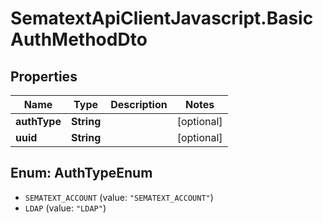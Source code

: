 # SematextApiClientJavascript.BasicAuthMethodDto

## Properties

| Name         | Type       | Description | Notes      |
| ------------ | ---------- | ----------- | ---------- |
| **authType** | **String** |             | [optional] |
| **uuid**     | **String** |             | [optional] |

<a name="AuthTypeEnum"></a>

## Enum: AuthTypeEnum

- `SEMATEXT_ACCOUNT` (value: `"SEMATEXT_ACCOUNT"`)
- `LDAP` (value: `"LDAP"`)

